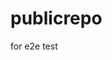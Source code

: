# publicrepo
for e2e test












































































































































































































































































































































































































